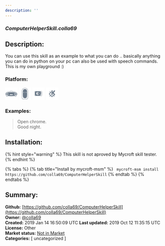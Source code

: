 ```yaml
---
description: ''
---
```


### _ComputerHelperSkill.colla69_  
## Description:  
You can use this skill as an example to what you can do .. basically anything you can do in python on your pc can also be used with speech commands. This is my own playground :)  
  
  
### Platform:  
 ![Mark I](../.gitbook/assets/mark-1-icon.png)  ![Mark II](../.gitbook/assets/mark-2-icon.png)  ![Picroft](../.gitbook/assets/picroft-icon.png)  ![plasmoid](../.gitbook/assets/kde.png)   
### Examples:  
> Open chrome.  
> Good night.  
  
## Installation:  
{% hint style="warning" %}
This skill is not aproved by Mycroft skill tester.
{% endhint %}
    
{% tabs %}
{% tab title="Install by mycroft-msm" %}
``` mycroft-msm install https://github.com/colla69/ComputerHelperSkill```
{% endtab %}
  {% endtabs %}
    
## Summary:  
**Github:** [https://github.com/colla69/ComputerHelperSkill](https://github.com/colla69/ComputerHelperSkill)  
**Owner:** [@colla69](https://github.com/colla69)  
**Created:** 2019 Jan 14 16:50:09 UTC  **Last updated:** 2019 Oct 12 11:35:15 UTC  
**License:** Other  
**Market status:** [Not in Market](https://market.mycroft.ai/skill/)  
**Categories:** [ uncategorized ]   
